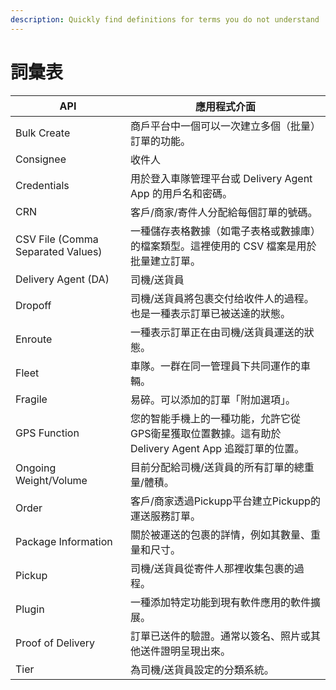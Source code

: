 ```yaml
---
description: Quickly find definitions for terms you do not understand
---
```


# 詞彙表

| API                               | 應用程式介面                                                        |
| --------------------------------- | ------------------------------------------------------------- |
| Bulk Create                       | 商戶平台中一個可以一次建立多個（批量）訂單的功能。                                     |
| Consignee                         | 收件人                                                           |
| Credentials                       | 用於登入車隊管理平台或 Delivery Agent App 的用戶名和密碼。                       |
| CRN                               | 客戶/商家/寄件人分配給每個訂單的號碼。                                          |
| CSV File (Comma Separated Values) | 一種儲存表格數據（如電子表格或數據庫）的檔案類型。這裡使用的 CSV 檔案是用於批量建立訂單。               |
| Delivery Agent (DA)               | 司機/送貨員                                                        |
| Dropoff                           | 司機/送貨員將包裹交付给收件人的過程。也是一種表示訂單已被送達的狀態。                           |
| Enroute                           | 一種表示訂單正在由司機/送貨員運送的狀態。                                         |
| Fleet                             | 車隊。一群在同一管理員下共同運作的車輛。                                          |
| Fragile                           | 易碎。可以添加的訂單「附加選項」。                                             |
| GPS Function                      | 您的智能手機上的一種功能，允許它從GPS衛星獲取位置數據。這有助於 Delivery Agent App 追蹤訂單的位置。 |
| Ongoing Weight/Volume             | 目前分配給司機/送貨員的所有訂單的總重量/體積。                                      |
| Order                             | 客戶/商家透過Pickupp平台建立Pickupp的運送服務訂單。                             |
| Package Information               | 關於被運送的包裹的詳情，例如其數量、重量和尺寸。                                      |
| Pickup                            | 司機/送貨員從寄件人那裡收集包裹的過程。                                          |
| Plugin                            | 一種添加特定功能到現有軟件應用的軟件擴展。                                         |
| Proof of Delivery                 | 訂單已送件的驗證。通常以簽名、照片或其他送件證明呈現出來。                                 |
| Tier                              | 為司機/送貨員設定的分類系統。                                               |
